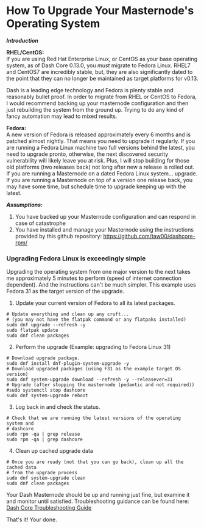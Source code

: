 # How To Upgrade Your Masternode's Operating System

_**Introduction**_

**RHEL/CentOS:**  
If you are using Red Hat Enterprise Linux, or CentOS as your base operating
system, as of Dash Core 0.13.0, you _must_ migrate to Fedora Linux. RHEL7 and
CentOS7 are incredibly stable, but, they are also significantly dated to the
point that they can no longer be maintained as target platforms for v0.13.

Dash is a leading edge technology and Fedora is plenty stable and reasonably
bullet proof. In order to migrate from RHEL or CentOS to Fedora, I would
recommend backing up your masternode configuration and then just rebuilding the
system from the ground up. Trying to do any kind of fancy automation may lead to
mixed results.

**Fedora:**  
A new version of Fedora is released approximately every 6 months and is patched
almost nightly. That means you need to upgrade it regularly. If you are running
a Fedora Linux machine two full versions behind the latest, you need to upgrade
pronto, otherwise, the next discovered security vulnerability will likely leave
you at risk. Plus, I will stop building for those old platforms (two releases
back) not long after new a release is rolled out. If you are running a
Masternode on a dated Fedora Linux system... upgrade. If you are running a
Masternode on top of a version one release back, you may have some time, but
schedule time to upgrade keeping up with the latest.

***Assumptions:***

1. You have backed up your Masternode configuration and can respond in case of
   catastrophe
2. You have installed and manage your Masternode using the instructions
   provided by this github repository: <https://github.com/taw00/dashcore-rpm/>


### Upgrading Fedora Linux is exceedingly simple

Upgrading the operating system from one major version to the next takes me
approximately 5 minutes to perform (speed of internet connection dependent). And
the instructions can't be much simpler. This example uses Fedora 31 as the
target version of the upgrade.

1. Update your current version of Fedora to all its latest packages.

```
# Update everything and clean up any cruft...
# (you may not have the flatpak command or any flatpaks installed)
sudo dnf upgrade --refresh -y
sudo flatpak update
sudo dnf clean packages
```

2. Perform the upgrade (Example: upgrading to Fedora Linux 31)

```
# Download upgrade package.
sudo dnf install dnf-plugin-system-upgrade -y
# Download upgraded packages (using F31 as the example target OS version)
sudo dnf system-upgrade download --refresh -y --releasever=31
# Upgrade (after stopping the masternode (pedantic and not required))
#sudo systemctl stop dashcore
sudo dnf system-upgrade reboot
```

3. Log back in and check the status.

```
# Check that we are running the latest versions of the operating system and
# dashcore
sudo rpm -qa | grep release
sudo rpm -qa | grep dashcore
```

4. Clean up cached upgrade data

```
# Once you are ready (not that you can go back), clean up all the cached data
# from the upgrade process
sudo dnf system-upgrade clean
sudo dnf clean packages
```


Your Dash Masternode should be up and running just fine, but examine it and
monitor until satisfied. Troubleshooting guidance can be found here:
[Dash Core Troubleshooting Guide](https://github.com/taw00/dashcore-rpm/blob/master/documentation/howto.dashcore-troubleshooting.md)

That's it! Your done.
